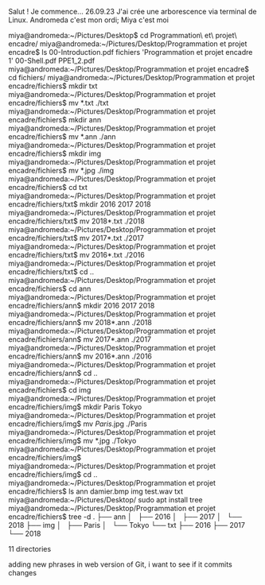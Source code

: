 Salut !
Je commence...
26.09.23 
J'ai crée une arborescence via terminal de Linux. Andromeda c'est mon ordi; Miya c'est moi

miya@andromeda:~/Pictures/Desktop$ cd Programmation\ et\ projet\ encadre/
miya@andromeda:~/Pictures/Desktop/Programmation et projet encadre$ ls
 00-Introduction.pdf   fichiers    'Programmation et projet encadre 1'
 00-Shell.pdf          PPE1_2.pdf
miya@andromeda:~/Pictures/Desktop/Programmation et projet encadre$ cd fichiers/
miya@andromeda:~/Pictures/Desktop/Programmation et projet encadre/fichiers$ mkdir txt
miya@andromeda:~/Pictures/Desktop/Programmation et projet encadre/fichiers$ mv *.txt ./txt
miya@andromeda:~/Pictures/Desktop/Programmation et projet encadre/fichiers$ mkdir ann
miya@andromeda:~/Pictures/Desktop/Programmation et projet encadre/fichiers$ mv *.ann ./ann
miya@andromeda:~/Pictures/Desktop/Programmation et projet encadre/fichiers$ mkdir img
miya@andromeda:~/Pictures/Desktop/Programmation et projet encadre/fichiers$ mv *.jpg ./img
miya@andromeda:~/Pictures/Desktop/Programmation et projet encadre/fichiers$ cd txt
miya@andromeda:~/Pictures/Desktop/Programmation et projet encadre/fichiers/txt$ mkdir 2016 2017 2018
miya@andromeda:~/Pictures/Desktop/Programmation et projet encadre/fichiers/txt$ mv 2018*.txt ./2018
miya@andromeda:~/Pictures/Desktop/Programmation et projet encadre/fichiers/txt$ mv 2017*.txt ./2017
miya@andromeda:~/Pictures/Desktop/Programmation et projet encadre/fichiers/txt$ mv 2016*.txt ./2016
miya@andromeda:~/Pictures/Desktop/Programmation et projet encadre/fichiers/txt$ cd ..
miya@andromeda:~/Pictures/Desktop/Programmation et projet encadre/fichiers$ cd ann
miya@andromeda:~/Pictures/Desktop/Programmation et projet encadre/fichiers/ann$ mkdir 2016 2017 2018
miya@andromeda:~/Pictures/Desktop/Programmation et projet encadre/fichiers/ann$ mv 2018*.ann ./2018
miya@andromeda:~/Pictures/Desktop/Programmation et projet encadre/fichiers/ann$ mv 2017*.ann ./2017
miya@andromeda:~/Pictures/Desktop/Programmation et projet encadre/fichiers/ann$ mv 2016*.ann ./2016
miya@andromeda:~/Pictures/Desktop/Programmation et projet encadre/fichiers/ann$ cd ..
miya@andromeda:~/Pictures/Desktop/Programmation et projet encadre/fichiers$ cd img
miya@andromeda:~/Pictures/Desktop/Programmation et projet encadre/fichiers/img$ mkdir Paris Tokyo
miya@andromeda:~/Pictures/Desktop/Programmation et projet encadre/fichiers/img$ mv *Paris*.jpg ./Paris
miya@andromeda:~/Pictures/Desktop/Programmation et projet encadre/fichiers/img$ mv *.jpg ./Tokyo
miya@andromeda:~/Pictures/Desktop/Programmation et projet encadre/fichiers/img$ 
miya@andromeda:~/Pictures/Desktop/Programmation et projet encadre/fichiers/img$ cd ..
miya@andromeda:~/Pictures/Desktop/Programmation et projet encadre/fichiers$ ls
ann  damier.bmp  img  test.wav  txt
miya@andromeda:~/Pictures/Desktop/ sudo apt install tree
miya@andromeda:~/Pictures/Desktop/Programmation et projet encadre/fichiers$ tree -d
.
├── ann
│   ├── 2016
│   ├── 2017
│   └── 2018
├── img
│   ├── Paris
│   └── Tokyo
└── txt
    ├── 2016
    ├── 2017
    └── 2018

11 directories

adding new phrases in web version of Git, i want to see if it commits changes
